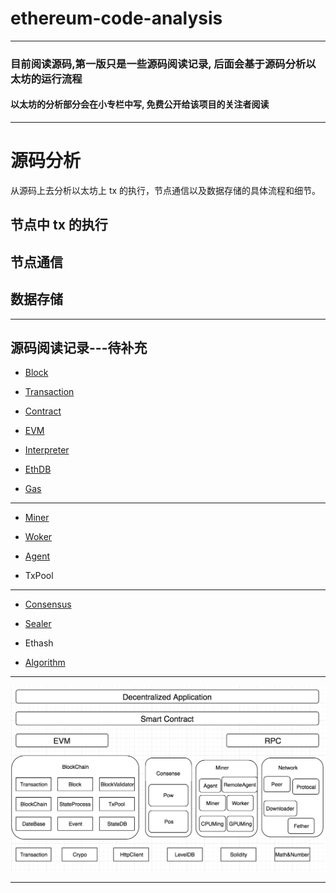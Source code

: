 # ethereum-code-analysis

-------------------------------------------------------------------

### 目前阅读源码,第一版只是一些源码阅读记录, 后面会基于源码分析以太坊的运行流程

#### 以太坊的分析部分会在小专栏中写, 免费公开给该项目的关注者阅读

--------------------------------------------------------------------

# 源码分析

从源码上去分析以太坊上 tx 的执行，节点通信以及数据存储的具体流程和细节。

## 节点中 tx 的执行

## 节点通信

## 数据存储

--------------------------------------------------------------------

## 源码阅读记录---待补充

* [Block](https://github.com/xianfeng92/ethereum-code-analysis/blob/master/notes/Block.md)

* [Transaction](https://github.com/xianfeng92/ethereum-code-analysis/blob/master/notes/Transaction.md)

* [Contract](https://github.com/xianfeng92/ethereum-code-analysis/blob/master/notes/Contract.md)

* [EVM](https://github.com/xianfeng92/ethereum-code-analysis/blob/master/notes/evm.md)

* [Interpreter](https://github.com/xianfeng92/ethereum-code-analysis/blob/master/notes/interpreter.md)

* [EthDB](https://github.com/xianfeng92/ethereum-code-analysis/blob/master/notes/ethDB.md)

* [Gas](https://github.com/xianfeng92/ethereum-code-analysis/blob/master/notes/gas.md)

--------------------------------------------------------------------

* [Miner](https://github.com/xianfeng92/ethereum-code-analysis/blob/master/notes/Miner.md)

* [Woker](https://github.com/xianfeng92/ethereum-code-analysis/blob/master/notes/Worker.md)

* [Agent](https://github.com/xianfeng92/ethereum-code-analysis/blob/master/notes/Agent.md)

* TxPool


----------------------------------------

* [Consensus](https://github.com/xianfeng92/ethereum-code-analysis/blob/master/notes/consensus.md)

* [Sealer](https://github.com/xianfeng92/ethereum-code-analysis/blob/master/notes/sealer.md)

* Ethash

* [Algorithm](https://github.com/xianfeng92/ethereum-code-analysis/blob/master/notes/Algorithm.md)

----------------------------------------------------


![以太坊整体的架构图](https://github.com/xianfeng92/ethereum-code-analysis/blob/master/images/eth.png)


----------------------------------------
